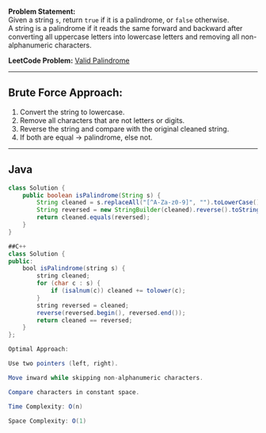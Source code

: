 **Problem Statement:**  
Given a string `s`, return `true` if it is a palindrome, or `false` otherwise.  
A string is a palindrome if it reads the same forward and backward after converting all uppercase letters into lowercase letters and removing all non-alphanumeric characters.  

**LeetCode Problem:** [Valid Palindrome](https://leetcode.com/problems/valid-palindrome/)

---

## Brute Force Approach:
1. Convert the string to lowercase.  
2. Remove all characters that are not letters or digits.  
3. Reverse the string and compare with the original cleaned string.  
4. If both are equal → palindrome, else not.  

---

## Java
```java
class Solution {
    public boolean isPalindrome(String s) {
        String cleaned = s.replaceAll("[^A-Za-z0-9]", "").toLowerCase();
        String reversed = new StringBuilder(cleaned).reverse().toString();
        return cleaned.equals(reversed);
    }
}

##C++
class Solution {
public:
    bool isPalindrome(string s) {
        string cleaned;
        for (char c : s) {
            if (isalnum(c)) cleaned += tolower(c);
        }
        string reversed = cleaned;
        reverse(reversed.begin(), reversed.end());
        return cleaned == reversed;
    }
};

Optimal Approach:

Use two pointers (left, right).

Move inward while skipping non-alphanumeric characters.

Compare characters in constant space.

Time Complexity: O(n)

Space Complexity: O(1)

